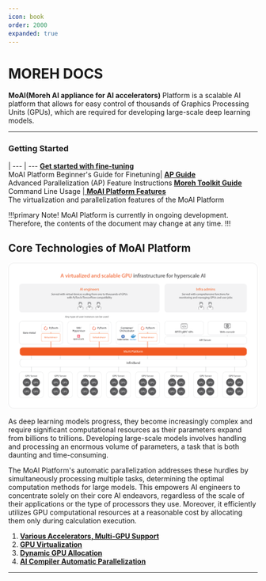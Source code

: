 ```yaml
---
icon: book
order: 2000
expanded: true
---
```


# MOREH DOCS

**MoAI(Moreh AI appliance for AI accelerators)** Platform is a scalable AI platform that allows for easy control of thousands of Graphics Processing Units (GPUs), which are required for developing large-scale deep learning models.

----

### Getting Started

   | 
---    | ---
 **[Get started with fine-tuning](Tutorials/index.md)** <br> MoAI Platform Beginner's Guide for Finetuning| [ **AP Guide**](/Supported_Documents/ap/index.md) <br> Advanced Parallelization (AP) Feature Instructions
[ **Moreh Toolkit Guide**](/Supported_Documents/moreh_toolkit.md) <br> Command Line Usage |[ **MoAI Platform Features**](/MoAI_Features/index.md) <br> The virtualization and parallelization features of the MoAI Platform

!!!primary Note!
MoAI Platform is currently in ongoing development. Therefore, the contents of the document may change at any time.
!!!


## Core Technologies of MoAI Platform

![](./img/overview_01.png)

As deep learning models progress, they become increasingly complex and require significant computational resources as their parameters expand from billions to trillions. Developing large-scale models involves handling and processing an enormous volume of parameters, a task that is both daunting and time-consuming.

The MoAI Platform's automatic parallelization addresses these hurdles by simultaneously processing multiple tasks, determining the optimal computation methods for large models. This empowers AI engineers to concentrate solely on their core AI endeavors, regardless of the scale of their applications or the type of processors they use. Moreover, it efficiently utilizes GPU computational resources at a reasonable cost by allocating them only during calculation execution.

1. **[Various Accelerators, Multi-GPU Support](https://docs.moreh.io/overview/#1-various-accelerators-multi-gpu-support)**
2. **[GPU Virtualization](https://docs.moreh.io/overview/#2-gpu-virtualization)**
3. **[Dynamic GPU Allocation](https://docs.moreh.io/overview/#3-dynamic-gpu-allocation)**
4. **[AI Compiler Automatic Parallelization](https://docs.moreh.io/overview/#4-ai-compiler-automatic-parallelization)**
---

